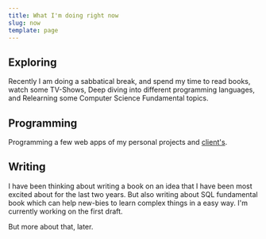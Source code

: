 ```yaml
---
title: What I'm doing right now
slug: now
template: page
---
```



## Exploring

Recently I am doing a sabbatical break, and spend my time to read books, watch some TV-Shows, Deep diving into different programming languages, and Relearning some Computer Science Fundamental topics.

## Programming

Programming a few web apps of my personal projects and [client's](https://shivas.gtsb.io/work-with-me).

## Writing

I have been thinking about writing a book on an idea that I have been most excited about for the last two years. But also writing about SQL fundamental book which can help new-bies to learn complex things in a easy way. I'm currently working on the first draft.

But more about that, later.
